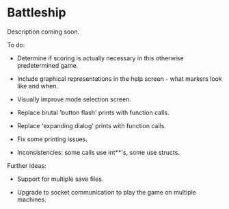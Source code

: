 # Battleship

Description coming soon.

To do:

- Determine if scoring is actually necessary in this otherwise predetermined game.

- Include graphical representations in the help screen - what markers look like and when.

- Visually improve mode selection screen.

- Replace brutal 'button flash' prints with function calls.

- Replace 'expanding dialog' prints with function calls.

- Fix some printing issues.

- Inconsistencies: some calls use int**'s, some use structs.

Further ideas:

- Support for multiple save files.

- Upgrade to socket communication to play the game on multiple machines.

